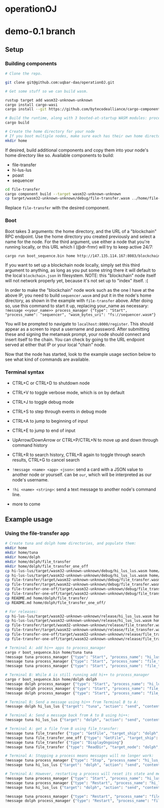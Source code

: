 # operationOJ

# demo-0.1 branch

## Setup

### Building components

```bash
# Clone the repo.

git clone git@github.com:uqbar-dao/operationOJ.git

# Get some stuff so we can build wasm.

rustup target add wasm32-unknown-unknown
cargo install cargo-wasi
cargo install --git https://github.com/bytecodealliance/cargo-component --rev 84ad1dc

# Build the runtime, along with 3 booted-at-startup WASM modules: process-manager, terminal, and http-bindings
cargo build

# Create the home directory for your node
# If you boot multiple nodes, make sure each has their own home directory.
mkdir home
```

If desired, build additional components and copy them into your node's home directory like so. Available components to build:
- file-transfer
- hi-lus-lus
- poast
- sequencer

```bash
cd file-transfer
cargo component build --target wasm32-unknown-unknown
cp target/wasm32-unknown-unknown/debug/file-transfer.wasm ../home/file-transfer.wasm
```
Replace `file-transfer` with the desired component.

### Boot

Boot takes 3 arguments: the home directory, and the URL of a "blockchain" RPC endpoint. Use the home directory you created previously and select a name for the node. For the third argument, use either a node that you're running locally, or this URL which I (@dr-frmr) will try to keep active 24/7:
```bash
cargo run boot_sequence.bin home http://147.135.114.167:8083/blockchain.json
```

If you want to set up a blockchain node locally, simply set this third argument to anything, as long as you put some string there it will default to the local `blockchain.json` in filesystem. NOTE: this "blockchain" node itself will not network properly yet, because it's not set up to "index" itself. :(

In order to make the "blockchain" node work such as the one I have at the above IP, you need to build `sequencer.wasm` and put it in the node's home directory, as shown in the example with `file-transfer` above. After doing so, use this command to start it up, replacing your_name as necessary:
`!message <<your_name>> process_manager {"type": "Start", "process_name": "sequencer", "wasm_bytes_uri": "fs://sequencer.wasm"}`

You will be prompted to navigate to `localhost:8000/register`. This should appear as a screen to input a username and password. After submitting these and signing the metamask prompt, your node should connect and insert itself to the chain. You can check by going to the URL endpoint served at either that IP or your local "chain" node.

Now that the node has started, look to the example usage section below to see what kind of commands are available.

### Terminal syntax

- CTRL+C or CTRL+D to shutdown node
- CTRL+V to toggle verbose mode, which is on by default
- CTRL+J to toggle debug mode
- CTRL+S to step through events in debug mode

- CTRL+A to jump to beginning of input
- CTRL+E to jump to end of input
- UpArrow/DownArrow or CTRL+P/CTRL+N to move up and down through command history
- CTRL+R to search history, CTRL+R again to toggle through search results, CTRL+G to cancel search

- `!message <name> <app> <json>`: send a card with a JSON value to another node or yourself. <name> can be `our`, which will be interpreted as our node's username.
- `!hi <name> <string>`: send a text message to another node's command line.
- more to come

## Example usage

### Using the file-transfer app

```bash
# Create tuna and dolph home directories, and populate them:
mkdir home
mkdir home/tuna
mkdir home/dolph
mkdir home/dolph/file_transfer
mkdir home/dolph/file_transfer_one_off
cp hi-lus-lus/target/wasm32-unknown-unknown/debug/hi_lus_lus.wasm home/tuna/
cp hi-lus-lus/target/wasm32-unknown-unknown/debug/hi_lus_lus.wasm home/dolph/
cp file-transfer/target/wasm32-unknown-unknown/debug/file_transfer.wasm home/tuna/
cp file-transfer/target/wasm32-unknown-unknown/debug/file_transfer.wasm home/dolph/
cp file-transfer-one-off/target/wasm32-unknown-unknown/debug/file_transfer_one_off.wasm home/tuna/
cp file-transfer-one-off/target/wasm32-unknown-unknown/debug/file_transfer_one_off.wasm home/dolph/
cp README.md home/dolph/file_transfer/
cp README.md home/dolph/file_transfer_one_off/

# For releases:
cp hi-lus-lus/target/wasm32-unknown-unknown/release/hi_lus_lus.wasm home/tuna/
cp hi-lus-lus/target/wasm32-unknown-unknown/release/hi_lus_lus.wasm home/dolph/
cp file-transfer/target/wasm32-unknown-unknown/release/file_transfer.wasm home/tuna/
cp file-transfer/target/wasm32-unknown-unknown/release/file_transfer.wasm home/dolph/
cp file-transfer-one-off/target/wasm32-unknown-unknown/release/file_transfer_one_off.wasm home/tuna/
cp file-transfer-one-off/target/wasm32-unknown-unknown/release/file_transfer_one_off.wasm home/dolph/

# Terminal A: add hi++ apps to process_manager
cargo r boot_sequence.bin home/tuna tuna
!message tuna process_manager {"type": "Start", "process_name": "hi_lus_lus", "wasm_bytes_uri": "fs://hi_lus_lus.wasm"}
!message tuna process_manager {"type": "Start", "process_name": "file_transfer", "wasm_bytes_uri": "fs://file_transfer.wasm"}
!message tuna process_manager {"type": "Start", "process_name": "file_transfer_one_off", "wasm_bytes_uri": "fs://file_transfer_one_off.wasm"}

# Terminal B: While A is still running add hi++ to process_manager
cargo r boot_sequence.bin home/dolph dolph
!message dolph process_manager {"type": "Start", "process_name": "hi_lus_lus", "wasm_bytes_uri": "fs://hi_lus_lus.wasm"}
!message dolph process_manager {"type": "Start", "process_name": "file_transfer", "wasm_bytes_uri": "fs://file_transfer.wasm"}
!message dolph process_manager {"type": "Start", "process_name": "file_transfer_one_off", "wasm_bytes_uri": "fs://file_transfer_one_off.wasm"}

# Terminal B: Send a message using hi++ from Terminal B to A:
!message dolph hi_lus_lus {"target": "tuna", "action": "send", "contents": "hello from dolph"}

# Terminal A: Send a message back from A to B using hi++:
!message tuna hi_lus_lus {"target": "dolph", "action": "send", "contents": "hello from tuna"}

# Terminal A: get a file from B using file_transfer:
!message tuna file_transfer {"type": "GetFile", "target_ship": "dolph", "uri_string": "fs://README.md", "chunk_size": 1024}
!message tuna file_transfer_one_off {"type": "GetFile", "target_ship": "dolph", "uri_string": "fs://README.md", "chunk_size": 1024}
!message tuna file_transfer {"type": "DisplayOngoing"}
!message tuna file_transfer {"type": "ReadDir", "target_node": "dolph", "uri_string": "fs://."}

# Terminal A: Stopping a process means messages will no longer work:
!message tuna process_manager {"type": "Stop", "process_name": "hi_lus_lus"}
!message tuna hi_lus_lus {"target": "dolph", "action": "send", "contents": "hello from tuna"}

# Terminal A: However, restarting a process will reset its state and messages will work since the process is running again:
!message tuna process_manager {"type": "Start", "process_name": "hi_lus_lus", "wasm_bytes_uri": "fs://home/tuna/hi_lus_lus.wasm"}
!message tuna process_manager {"type": "Restart", "process_name": "hi_lus_lus"}
!message tuna hi_lus_lus {"target": "dolph", "action": "send", "contents": "hello from tuna"}

!message tuna process_manager {"type": "Restart", "process_name": "file_transfer"}
!message dolph process_manager {"type": "Restart", "process_name": "file_transfer"}
```
